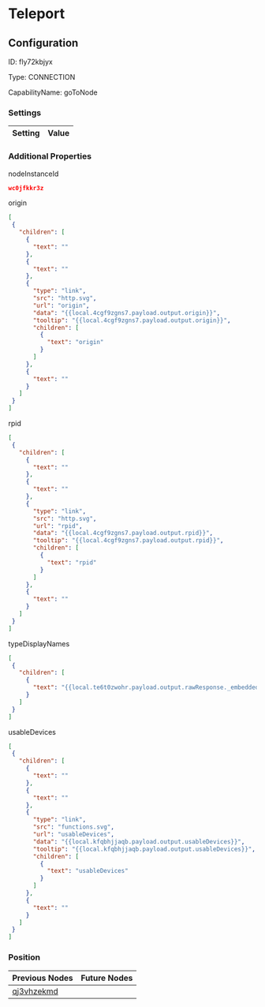 # Teleport
## Configuration
ID:  fly72kbjyx

Type: CONNECTION 

CapabilityName: goToNode

### Settings
| Setting | Value  |
| :------------------------ | ---------------------------------------- |
 




### Additional Properties
nodeInstanceId
 ```json 
wc0jfkkr3z
```


origin
 ```json 
[
  {
    "children": [
      {
        "text": ""
      },
      {
        "text": ""
      },
      {
        "type": "link",
        "src": "http.svg",
        "url": "origin",
        "data": "{{local.4cgf9zgns7.payload.output.origin}}",
        "tooltip": "{{local.4cgf9zgns7.payload.output.origin}}",
        "children": [
          {
            "text": "origin"
          }
        ]
      },
      {
        "text": ""
      }
    ]
  }
]
```


rpid
 ```json 
[
  {
    "children": [
      {
        "text": ""
      },
      {
        "text": ""
      },
      {
        "type": "link",
        "src": "http.svg",
        "url": "rpid",
        "data": "{{local.4cgf9zgns7.payload.output.rpid}}",
        "tooltip": "{{local.4cgf9zgns7.payload.output.rpid}}",
        "children": [
          {
            "text": "rpid"
          }
        ]
      },
      {
        "text": ""
      }
    ]
  }
]
```


typeDisplayNames
 ```json 
[
  {
    "children": [
      {
        "text": "{{local.te6t0zwohr.payload.output.rawResponse._embedded.typeDisplayNames}}"
      }
    ]
  }
]
```


usableDevices
 ```json 
[
  {
    "children": [
      {
        "text": ""
      },
      {
        "text": ""
      },
      {
        "type": "link",
        "src": "functions.svg",
        "url": "usableDevices",
        "data": "{{local.kfqbhjjaqb.payload.output.usableDevices}}",
        "tooltip": "{{local.kfqbhjjaqb.payload.output.usableDevices}}",
        "children": [
          {
            "text": "usableDevices"
          }
        ]
      },
      {
        "text": ""
      }
    ]
  }
]
```




### Position
| Previous Nodes | Future Nodes |
| :------------- | ------------ |
| [qj3vhzekmd](./qj3vhzekmd.md) |  |